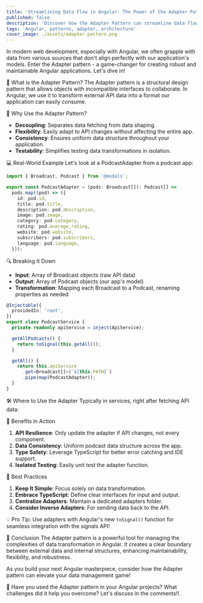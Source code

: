 ```yaml
---
title: 'Streamlining Data Flow in Angular: The Power of the Adapter Pattern 🔄'
published: false
description: 'Discover how the Adapter Pattern can streamline data flow in your Angular applications.'
tags: 'Angular, patterns, adapter, architecture'
cover_image: ./assets/adapter-pattern.png
---
```


In modern web development, especially with Angular, we often grapple with data from various sources that don't align perfectly with our application's models. Enter the Adapter pattern - a game-changer for creating robust and maintainable Angular applications. Let's dive in!

🧩 What is the Adapter Pattern?
The Adapter pattern is a structural design pattern that allows objects with incompatible interfaces to collaborate. In Angular, we use it to transform external API data into a format our application can easily consume.

🌟 Why Use the Adapter Pattern?

- **Decoupling**: Separates data fetching from data shaping.
- **Flexibility**: Easily adapt to API changes without affecting the entire app.
- **Consistency**: Ensures uniform data structure throughout your application.
- **Testability**: Simplifies testing data transformations in isolation.

💻 Real-World Example
Let's look at a PodcastAdapter from a podcast app:

```typescript
import { Broadcast, Podcast } from '@models';

export const PodcastAdapter = (pods: Broadcast[]): Podcast[] =>
  pods.map((pod) => ({
    id: pod.id,
    title: pod.title,
    description: pod.description,
    image: pod.image,
    category: pod.category,
    rating: pod.average_rating,
    website: pod.website,
    subscribers: pod.subscribers,
    language: pod.language,
  }));
```

🔍 Breaking It Down

- **Input**: Array of Broadcast objects (raw API data)
- **Output**: Array of Podcast objects (our app's model)
- **Transformation**: Mapping each Broadcast to a Podcast, renaming properties as needed

```typescript
@Injectable({
  providedIn: 'root',
})
export class PodcastService {
  private readonly apiService = inject(ApiService);

  getAllPodcasts() {
    return toSignal(this.getAll());
  }

  getAll() {
    return this.apiService
      .get<Broadcast[]>(`${this.PATH}`)
      .pipe(map(PodcastAdapter));
  }
}
```

🛠️ Where to Use the Adapter
Typically in services, right after fetching API data:

🎯 Benefits in Action

1. **API Resilience**: Only update the adapter if API changes, not every component.
2. **Data Consistency**: Uniform podcast data structure across the app.
3. **Type Safety**: Leverage TypeScript for better error catching and IDE support.
4. **Isolated Testing**: Easily unit test the adapter function.

🚀 Best Practices

1. **Keep It Simple**: Focus solely on data transformation.
2. **Embrace TypeScript**: Define clear interfaces for input and output.
3. **Centralize Adapters**: Maintain a dedicated adapters folder.
4. **Consider Inverse Adapters**: For sending data back to the API.

💡 Pro Tip: Use adapters with Angular's new `toSignal()` function for seamless integration with the signals API!

🏁 Conclusion
The Adapter pattern is a powerful tool for managing the complexities of data transformation in Angular. It creates a clear boundary between external data and internal structures, enhancing maintainability, flexibility, and robustness.

As you build your next Angular masterpiece, consider how the Adapter pattern can elevate your data management game!

🤔 Have you used the Adapter pattern in your Angular projects? What challenges did it help you overcome? Let's discuss in the comments!!.
